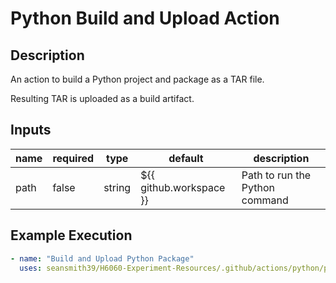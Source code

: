 # Python Build and Upload Action

## Description

An action to build a Python project and package as a TAR file.

Resulting TAR is uploaded as a build artifact.

## Inputs

| name | required | type   | default                 | description                    |
| ---- | -------- | ------ | ----------------------- | ------------------------------ |
| path | false    | string | ${{ github.workspace }} | Path to run the Python command |

## Example Execution

```yaml
- name: "Build and Upload Python Package"
  uses: seansmith39/H6060-Experiment-Resources/.github/actions/python/python-build-upload
```

